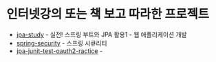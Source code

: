 # 인터넷강의 또는 책 보고 따라한 프로젝트
- [jpa-study](https://github.com/whitewise95/Test/tree/main/./jpa-study) -  실전! 스프링 부트와 JPA 활용1 - 웹 애플리케이션 개발
- [spring-security](https://github.com/whitewise95/Test/tree/main/./spring-security) -  스프링 시큐리티 
- [jpa-junit-test-oauth2-ractice](https://github.com/whitewise95/Test/tree/main/./jpa-junit-test-oauth2-ractice) - 

